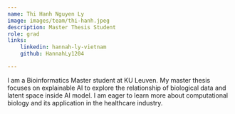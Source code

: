 ```yaml
---
name: Thi Hanh Nguyen Ly
image: images/team/thi-hanh.jpeg
description: Master Thesis Student
role: grad
links:
    linkedin: hannah-ly-vietnam
    github: HannahLy1204

---
```

I am a Bioinformatics Master student at KU Leuven. My master thesis focuses on explainable AI to explore the relationship of biological data and latent space inside AI model. I am eager to learn more about computational biology and its application in the healthcare industry.